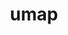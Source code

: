 ---
title: "umap"
layout: cache
categories: [package, develop-2025-02-16]
meta: {"compilers": ["cce@=18.0.0", "gcc@=11.4.0", "oneapi@=2024.2.1"], "num_specs": 3, "num_specs_by_stack": {"e4s": 1, "e4s-cray-rhel": 1, "e4s-oneapi": 1, "root": 3}, "oss": ["rhel8", "ubuntu22.04"], "platforms": ["linux"], "stacks": ["e4s", "e4s-cray-rhel", "e4s-oneapi", "root"], "targets": ["x86_64_v3"], "versions": ["2.1.1"]}
spec_details: [{"compiler": "cce@=18.0.0", "hash": "gbljdb6r3ye2xucgeyr7fluhxe24s4ut", "os": "rhel8", "platform": "linux", "size": "-", "stacks": ["e4s-cray-rhel", "root"], "tarball": "https://binaries.spack.io/develop-2025-02-16/build_cache/linux-rhel8-x86_64_v3/cce-18.0.0/umap-2.1.1/linux-rhel8-x86_64_v3-cce-18.0.0-umap-2.1.1-gbljdb6r3ye2xucgeyr7fluhxe24s4ut.spack", "target": "x86_64_v3", "variants": ["build_system=cmake", "build_type=Release", "generator=make", "~ipo", "~logging", "~tests"], "versions": ["2.1.1"]}, {"compiler": "gcc@=11.4.0", "hash": "kqhvyzqdt2x6a36pdpvatenp4yohppos", "os": "ubuntu22.04", "platform": "linux", "size": "-", "stacks": ["e4s", "root"], "tarball": "https://binaries.spack.io/develop-2025-02-16/build_cache/linux-ubuntu22.04-x86_64_v3/gcc-11.4.0/umap-2.1.1/linux-ubuntu22.04-x86_64_v3-gcc-11.4.0-umap-2.1.1-kqhvyzqdt2x6a36pdpvatenp4yohppos.spack", "target": "x86_64_v3", "variants": ["build_system=cmake", "build_type=Release", "generator=make", "~ipo", "~logging", "~tests"], "versions": ["2.1.1"]}, {"compiler": "oneapi@=2024.2.1", "hash": "657afnnq24xl7qxrlzqlmlifxyd7umyd", "os": "ubuntu22.04", "platform": "linux", "size": "-", "stacks": ["e4s-oneapi", "root"], "tarball": "https://binaries.spack.io/develop-2025-02-16/build_cache/linux-ubuntu22.04-x86_64_v3/oneapi-2024.2.1/umap-2.1.1/linux-ubuntu22.04-x86_64_v3-oneapi-2024.2.1-umap-2.1.1-657afnnq24xl7qxrlzqlmlifxyd7umyd.spack", "target": "x86_64_v3", "variants": ["build_system=cmake", "build_type=Release", "generator=make", "~ipo", "~logging", "~tests"], "versions": ["2.1.1"]}]
---